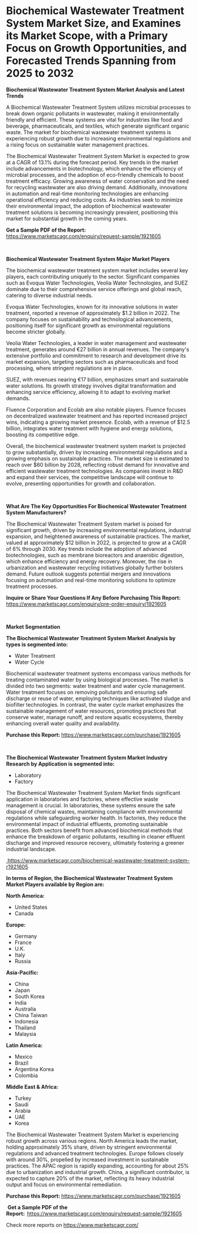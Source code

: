 <p><h1>Biochemical Wastewater Treatment System Market Size, and Examines its Market Scope, with a Primary Focus on Growth Opportunities, and Forecasted Trends Spanning from 2025 to 2032</h1></p><p><strong>Biochemical Wastewater Treatment System Market Analysis and Latest Trends</strong></p>
<p><p>A Biochemical Wastewater Treatment System utilizes microbial processes to break down organic pollutants in wastewater, making it environmentally friendly and efficient. These systems are vital for industries like food and beverage, pharmaceuticals, and textiles, which generate significant organic waste. The market for biochemical wastewater treatment systems is experiencing robust growth due to increasing environmental regulations and a rising focus on sustainable water management practices. </p><p>The Biochemical Wastewater Treatment System Market is expected to grow at a CAGR of 13.1% during the forecast period. Key trends in the market include advancements in biotechnology, which enhance the efficiency of microbial processes, and the adoption of eco-friendly chemicals to boost treatment efficacy. Growing awareness of water conservation and the need for recycling wastewater are also driving demand. Additionally, innovations in automation and real-time monitoring technologies are enhancing operational efficiency and reducing costs. As industries seek to minimize their environmental impact, the adoption of biochemical wastewater treatment solutions is becoming increasingly prevalent, positioning this market for substantial growth in the coming years.</p></p>
<p><strong>Get a Sample PDF of the Report:&nbsp;</strong> <a href="https://www.marketscagr.com/enquiry/request-sample/1921605?utm_campaign=2442&utm_medium=2&utm_source=Github&utm_content=ia&utm_term=01032025&utm_id=biochemical-wastewater-treatment-system">https://www.marketscagr.com/enquiry/request-sample/1921605</a></p>
<p>&nbsp;</p>
<p><strong>Biochemical Wastewater Treatment System Major Market Players</strong></p>
<p><p>The biochemical wastewater treatment system market includes several key players, each contributing uniquely to the sector. Significant companies such as Evoqua Water Technologies, Veolia Water Technologies, and SUEZ dominate due to their comprehensive service offerings and global reach, catering to diverse industrial needs.</p><p>Evoqua Water Technologies, known for its innovative solutions in water treatment, reported a revenue of approximately $1.2 billion in 2022. The company focuses on sustainability and technological advancements, positioning itself for significant growth as environmental regulations become stricter globally.</p><p>Veolia Water Technologies, a leader in water management and wastewater treatment, generates around €27 billion in annual revenues. The company's extensive portfolio and commitment to research and development drive its market expansion, targeting sectors such as pharmaceuticals and food processing, where stringent regulations are in place.</p><p>SUEZ, with revenues nearing €17 billion, emphasizes smart and sustainable water solutions. Its growth strategy involves digital transformation and enhancing service efficiency, allowing it to adapt to evolving market demands.</p><p>Fluence Corporation and Ecolab are also notable players. Fluence focuses on decentralized wastewater treatment and has reported increased project wins, indicating a growing market presence. Ecolab, with a revenue of $12.5 billion, integrates water treatment with hygiene and energy solutions, boosting its competitive edge.</p><p>Overall, the biochemical wastewater treatment system market is projected to grow substantially, driven by increasing environmental regulations and a growing emphasis on sustainable practices. The market size is estimated to reach over $60 billion by 2028, reflecting robust demand for innovative and efficient wastewater treatment technologies. As companies invest in R&D and expand their services, the competitive landscape will continue to evolve, presenting opportunities for growth and collaboration.</p></p>
<p>&nbsp;</p>
<p><strong>What Are The Key Opportunities For Biochemical Wastewater Treatment System Manufacturers?</strong></p>
<p><p>The Biochemical Wastewater Treatment System market is poised for significant growth, driven by increasing environmental regulations, industrial expansion, and heightened awareness of sustainable practices. The market, valued at approximately $12 billion in 2022, is projected to grow at a CAGR of 6% through 2030. Key trends include the adoption of advanced biotechnologies, such as membrane bioreactors and anaerobic digestion, which enhance efficiency and energy recovery. Moreover, the rise in urbanization and wastewater recycling initiatives globally further bolsters demand. Future outlook suggests potential mergers and innovations focusing on automation and real-time monitoring solutions to optimize treatment processes.</p></p>
<p><strong>Inquire or Share Your Questions If Any Before Purchasing This Report:</strong> <a href="https://www.marketscagr.com/enquiry/pre-order-enquiry/1921605?utm_campaign=2442&utm_medium=2&utm_source=Github&utm_content=ia&utm_term=01032025&utm_id=biochemical-wastewater-treatment-system">https://www.marketscagr.com/enquiry/pre-order-enquiry/1921605</a></p>
<p>&nbsp;</p>
<p><strong>Market Segmentation</strong></p>
<p><strong>The Biochemical Wastewater Treatment System Market Analysis by types is segmented into:</strong></p>
<p><ul><li>Water Treatment</li><li>Water Cycle</li></ul></p>
<p><p>Biochemical wastewater treatment systems encompass various methods for treating contaminated water by using biological processes. The market is divided into two segments: water treatment and water cycle management. Water treatment focuses on removing pollutants and ensuring safe discharge or reuse of water, employing techniques like activated sludge and biofilter technologies. In contrast, the water cycle market emphasizes the sustainable management of water resources, promoting practices that conserve water, manage runoff, and restore aquatic ecosystems, thereby enhancing overall water quality and availability.</p></p>
<p><strong>Purchase this Report:&nbsp;</strong><a href="https://www.marketscagr.com/purchase/1921605?utm_campaign=2442&utm_medium=2&utm_source=Github&utm_content=ia&utm_term=01032025&utm_id=biochemical-wastewater-treatment-system">https://www.marketscagr.com/purchase/1921605</a></p>
<p>&nbsp;</p>
<p><strong>The Biochemical Wastewater Treatment System Market Industry Research by Application is segmented into:</strong></p>
<p><ul><li>Laboratory</li><li>Factory</li></ul></p>
<p><p>The Biochemical Wastewater Treatment System Market finds significant application in laboratories and factories, where effective waste management is crucial. In laboratories, these systems ensure the safe disposal of chemical wastes, maintaining compliance with environmental regulations while safeguarding worker health. In factories, they reduce the environmental impact of industrial effluents, promoting sustainable practices. Both sectors benefit from advanced biochemical methods that enhance the breakdown of organic pollutants, resulting in cleaner effluent discharge and improved resource recovery, ultimately fostering a greener industrial landscape.</p></p>
<p><a href="https://www.marketscagr.com/biochemical-wastewater-treatment-system-r1921605?utm_campaign=2442&utm_medium=2&utm_source=Github&utm_content=ia&utm_term=01032025&utm_id=biochemical-wastewater-treatment-system">&nbsp;https://www.marketscagr.com/biochemical-wastewater-treatment-system-r1921605</a></p>
<p><strong>In terms of Region, the Biochemical Wastewater Treatment System Market Players available by Region are:</strong></p>
<p>
    <p> <strong> North America: </strong>
        <ul>
            <li>United States</li>
            <li>Canada</li>
        </ul>
        </p> 
    <p> <strong> Europe: </strong>
        <ul>
            <li>Germany</li>
            <li>France</li>
            <li>U.K.</li>
            <li>Italy</li>
            <li>Russia</li>
        </ul>
        </p> 
    <p> <strong> Asia-Pacific: </strong>
        <ul>
            <li>China</li>
            <li>Japan</li>
            <li>South Korea</li>
            <li>India</li>
            <li>Australia</li>
            <li>China Taiwan</li>
            <li>Indonesia</li>
            <li>Thailand</li>
            <li>Malaysia</li>
        </ul>
        </p> 
    <p> <strong> Latin America: </strong>
        <ul>
            <li>Mexico</li>
            <li>Brazil</li>
            <li>Argentina Korea</li>
            <li>Colombia</li>
        </ul>
        </p> 
    <p> <strong> Middle East & Africa: </strong>
        <ul>
            <li>Turkey</li>
            <li>Saudi</li>
            <li>Arabia</li>
            <li>UAE</li>
            <li>Korea</li>
        </ul>
    </p>
    </p>
<p><p>The Biochemical Wastewater Treatment System Market is experiencing robust growth across various regions. North America leads the market, holding approximately 35% share, driven by stringent environmental regulations and advanced treatment technologies. Europe follows closely with around 30%, propelled by increased investment in sustainable practices. The APAC region is rapidly expanding, accounting for about 25% due to urbanization and industrial growth. China, a significant contributor, is expected to capture 20% of the market, reflecting its heavy industrial output and focus on environmental remediation.</p></p>
<p><strong>Purchase this Report: </strong><a href="https://www.marketscagr.com/purchase/1921605?utm_campaign=2442&utm_medium=2&utm_source=Github&utm_content=ia&utm_term=01032025&utm_id=biochemical-wastewater-treatment-system">https://www.marketscagr.com/purchase/1921605</a></p>
<p>&nbsp;<strong>Get a Sample PDF of the Report:&nbsp;&nbsp;</strong><a href="https://www.marketscagr.com/enquiry/request-sample/1921605?utm_campaign=2442&utm_medium=2&utm_source=Github&utm_content=ia&utm_term=01032025&utm_id=biochemical-wastewater-treatment-system">https://www.marketscagr.com/enquiry/request-sample/1921605</a></p>
<p><strong></strong></p>
<p>Check more reports on <a href="https://www.marketscagr.com/?utm_campaign=2442&utm_medium=2&utm_source=Github&utm_content=ia&utm_term=01032025&utm_id=biochemical-wastewater-treatment-system">https://www.marketscagr.com/</a></p>